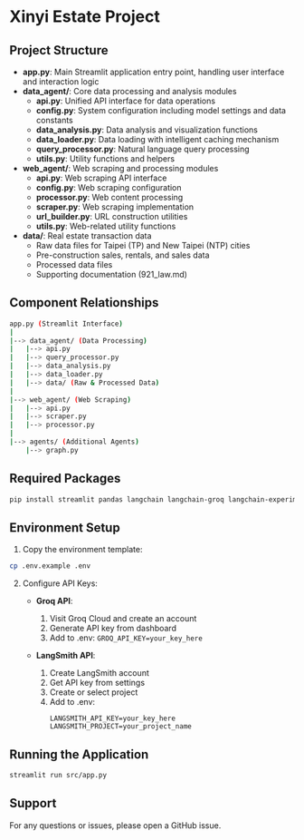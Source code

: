 # Xinyi Estate Project

## Project Structure

- **app.py**: Main Streamlit application entry point, handling user interface and interaction logic
- **data_agent/**: Core data processing and analysis modules
  - **api.py**: Unified API interface for data operations
  - **config.py**: System configuration including model settings and data constants
  - **data_analysis.py**: Data analysis and visualization functions
  - **data_loader.py**: Data loading with intelligent caching mechanism
  - **query_processor.py**: Natural language query processing
  - **utils.py**: Utility functions and helpers
- **web_agent/**: Web scraping and processing modules
  - **api.py**: Web scraping API interface
  - **config.py**: Web scraping configuration
  - **processor.py**: Web content processing
  - **scraper.py**: Web scraping implementation
  - **url_builder.py**: URL construction utilities
  - **utils.py**: Web-related utility functions
- **data/**: Real estate transaction data
  - Raw data files for Taipei (TP) and New Taipei (NTP) cities
  - Pre-construction sales, rentals, and sales data
  - Processed data files
  - Supporting documentation (921_law.md)

## Component Relationships

```bash
app.py (Streamlit Interface)
|
|--> data_agent/ (Data Processing)
|   |--> api.py
|   |--> query_processor.py
|   |--> data_analysis.py
|   |--> data_loader.py
|   |--> data/ (Raw & Processed Data)
|
|--> web_agent/ (Web Scraping)
|   |--> api.py
|   |--> scraper.py
|   |--> processor.py
|
|--> agents/ (Additional Agents)
    |--> graph.py
```

## Required Packages

```bash
pip install streamlit pandas langchain langchain-groq langchain-experimental matplotlib python-dotenv langsmith docx2txt PyPDF2 psutil
```

## Environment Setup

1. Copy the environment template:
```bash
cp .env.example .env
```

2. Configure API Keys:
   - **Groq API**:
     1. Visit Groq Cloud and create an account
     2. Generate API key from dashboard
     3. Add to .env: `GROQ_API_KEY=your_key_here`
   
   - **LangSmith API**:
     1. Create LangSmith account
     2. Get API key from settings
     3. Create or select project
     4. Add to .env:
        ```
        LANGSMITH_API_KEY=your_key_here
        LANGSMITH_PROJECT=your_project_name
        ```

## Running the Application

```bash
streamlit run src/app.py
```

## Support

For any questions or issues, please open a GitHub issue.